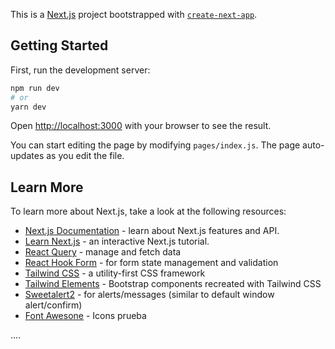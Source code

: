 This is a [Next.js](https://nextjs.org/) project bootstrapped with [`create-next-app`](https://github.com/vercel/next.js/tree/canary/packages/create-next-app).

## Getting Started

First, run the development server:

```bash
npm run dev
# or
yarn dev
```

Open [http://localhost:3000](http://localhost:3000) with your browser to see the result.

You can start editing the page by modifying `pages/index.js`. The page auto-updates as you edit the file.

## Learn More

To learn more about Next.js, take a look at the following resources:

- [Next.js Documentation](https://nextjs.org/docs) - learn about Next.js features and API.
- [Learn Next.js](https://nextjs.org/learn) - an interactive Next.js tutorial.
- [React Query](https://react-query.tanstack.com/) - manage and fetch data
- [React Hook Form](https://react-hook-form.com/) - for form state management and validation
- [Tailwind CSS](https://tailwindcss.com/) - a utility-first CSS framework
- [Tailwind Elements](https://tailwind-elements.com/quick-start/) - Bootstrap components recreated with Tailwind CSS
- [Sweetalert2](https://sweetalert2.github.io/) - for alerts/messages (similar to default window alert/confirm)
- [Font Awesone](https://fontawesome.com/v5.15/how-to-use/on-the-web/using-with/react) - Icons
prueba
 
....
